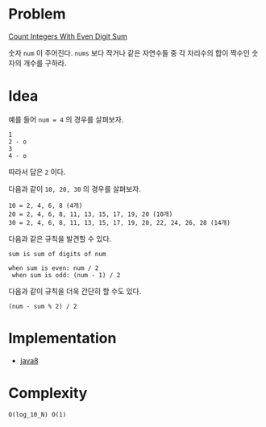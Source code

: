 # Problem

[Count Integers With Even Digit Sum](https://leetcode.com/problems/count-integers-with-even-digit-sum/)

숫자 `num` 이 주어진다. `nums` 보다 작거나 같은 자연수들 중 각
자리수의 합이 짝수인 숫자의 개수를 구하라.

# Idea

예를 들어 `num = 4` 의 경우를 살펴보자.

```
1
2 - o
3
4 - o
```

따라서 답은 `2` 이다.

다음과 같이 `10, 20, 30` 의 경우를 살펴보자.

```
10 = 2, 4, 6, 8 (4개)
20 = 2, 4, 6, 8, 11, 13, 15, 17, 19, 20 (10개)
30 = 2, 4, 6, 8, 11, 13, 15, 17, 19, 20, 22, 24, 26, 28 (14개)
```

다음과 같은 규칙을 발견할 수 있다.

```
sum is sum of digits of num

when sum is even: num / 2
 when sum is odd: (num - 1) / 2
```

다음과 같이 규칙을 더욱 간단히 할 수도 있다.

```
(num - sum % 2) / 2
```

# Implementation

* [java8](MainApp.java)

# Complexity

```
O(log_10_N) O(1)
```

